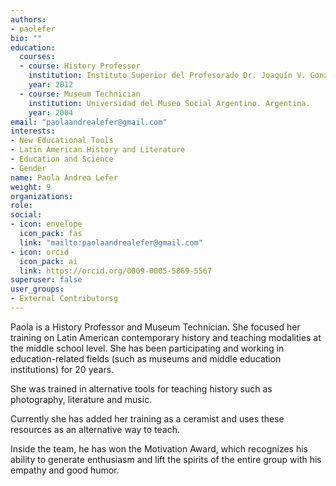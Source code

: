 ```yaml
---
authors:
- paolefer
bio: ""
education:
  courses:
  - course: History Professor
    institution: Instituto Superior del Profesorado Dr. Joaquín V. González. Argentina.
    year: 2012
  - course: Museum Technician
    institution: Universidad del Museo Social Argentino. Argentina.
    year: 2004
email: "paolaandrealefer@gmail.com"
interests:
- New Educational Tools
- Latin American History and Literature
- Education and Science
- Gender
name: Paola Andrea Lefer
weight: 9
organizations:
role: 
social:
- icon: envelope
  icon_pack: fas
  link: "mailto:paolaandrealefer@gmail.com"
- icon: orcid
  icon_pack: ai
  link: https://orcid.org/0009-0005-5869-5567
superuser: false
user_groups:
- External Contributorsg
---
```




Paola is a History Professor and Museum Technician. She focused her training on Latin American contemporary history and teaching modalities at the middle school level. She has been participating and working in education-related fields (such as museums and middle education institutions) for 20 years.

She was trained in alternative tools for teaching history such as photography, literature and music. 

Currently she has added her training as a ceramist and uses these resources as an alternative way to teach.

Inside the team, he has won the Motivation Award, which recognizes his ability to generate enthusiasm and lift the spirits of the entire group with his empathy and good humor.
